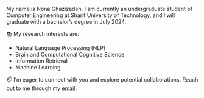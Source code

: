 My name is Nona Ghazizadeh. I am currently an undergraduate student of Computer Engineering at Sharif University of Technology, and I will graduate with a bachelor’s degree in July 2024.

📚 My research interests are:
- Natural Language Processing (NLP)
- Brain and Computational Cognitive Science
- Information Retrieval
- Machine Learning

📫 I’m eager to connect with you and explore potential collaborations. Reach out to me through my [email](mailto:nonaaghazizadeh@gmail.com).
